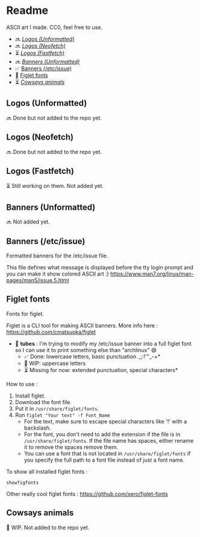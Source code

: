 # Readme

ASCII art I made. CC0, feel free to use.

- 🔜 *[Logos (Unformatted)](#logos-unformatted)*
- 🔜 *[Logos (Neofetch)](#logos-neofetch)*
- ⏳ *[Logos (Fastfetch)](#logos-fastfetch)*
- 🔜 *[Banners (Unformatted)](#banners-unformatted)*
- ✅ [Banners (/etc/issue)](#banners-etcissue)
- 🚧 [Figlet fonts](#figlet-fonts)
- ⏳ *[Cowsays animals](#cowsays-animals)*

## Logos (Unformatted)

🔜 Done but not added to the repo yet.

## Logos (Neofetch)

🔜 Done but not added to the repo yet.

## Logos (Fastfetch)

⏳ Still working on them. Not added yet.

## Banners (Unformatted)

🔜 Not added yet.

## Banners (/etc/issue)

Formatted banners for the /etc/issue file.

This file defines what message is displayed before the tty login prompt and you can make it show colored ASCII art :)
https://www.man7.org/linux/man-pages/man5/issue.5.html

## Figlet fonts

Fonts for figlet.

Figlet is a CLI tool for making ASCII banners. More info here :
https://github.com/cmatsuoka/figlet

- 🚧 **tubes** : I'm trying to modify my /etc/issue banner into a full figlet font so I can use it to print something else than "archlinux" 😅
    - ✅ Done: lowercase letters, basic punctuation .,;:!'"_-+*
    - 🚧 WIP: uppercase letters
    - ⏳ Missing for now: extended punctuation, special characters*

How to use :
1. Install figlet.
2. Download the font file.
3. Put it in `/usr/share/figlet/fonts`.
4. Run `figlet "Your text" -f Font_Name`
    - For the text, make sure to escape special characters like '!' with a backslash.
    - For the font, you don't need to add the extension if the file is in `/usr/share/figlet/fonts`. If the file name has spaces, either rename it to remove the spaces remove them.
    - You can use a font that is not located in `/usr/share/figlet/fonts` if you specify the full path to a font file instead of just a font name.

To show all installed figlet fonts :
```
showfigfonts
```

Other really cool figlet fonts :
https://github.com/xero/figlet-fonts

## Cowsays animals

🚧 WIP. Not added to the repo yet.
